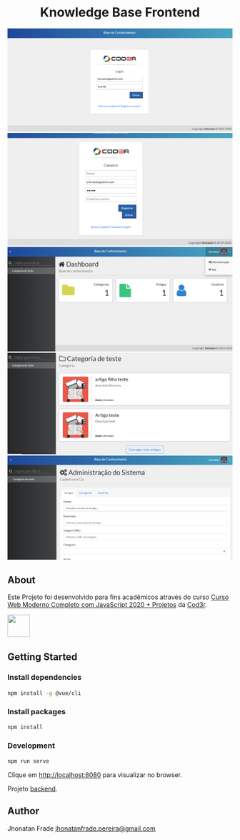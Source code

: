 <p align="center">
  <h1 align="center">
    Knowledge Base Frontend
  </h1>
</p>

![Viewport do Projeto][viewport1]
![Viewport do Projeto][viewport2]
![Viewport do Projeto][viewport3]
![Viewport do Projeto][viewport4]
![Viewport do Projeto][viewport5]

## About
Este Projeto foi desenvolvido para fins acadêmicos através do curso [Curso Web Moderno Completo com JavaScript 2020 + Projetos](https://www.udemy.com/course/curso-web/) da [Cod3r](https://github.com/cod3rcursos).

<div>
  <a href="https://cli.vuejs.org/"><img src="https://cdn.iconscout.com/icon/free/png-256/vue-282497.png" height="50px" width="50px"></a>
</div>

## Getting Started

### Install dependencies
```sh
npm install -g @vue/cli
```

### Install packages
```sh
npm install
```

### Development
```sh
npm run serve
```

Clique em [http://localhost:8080](http://localhost:8080) para visualizar no browser.

Projeto [backend](https://github.com/Jhonatan-Pereira/node_knowledge_base_backend).


## Author

Jhonatan Frade <jhonatanfrade.pereira@gmail.com>

[viewport1]: https://raw.githubusercontent.com/Jhonatan-Pereira/vue_knowledge_base/master/assets/viewport1.png "Viewport1"
[viewport2]: https://raw.githubusercontent.com/Jhonatan-Pereira/vue_knowledge_base/master/assets/viewport2.png "Viewport2"
[viewport3]: https://raw.githubusercontent.com/Jhonatan-Pereira/vue_knowledge_base/master/assets/viewport3.png "Viewport3"
[viewport4]: https://raw.githubusercontent.com/Jhonatan-Pereira/vue_knowledge_base/master/assets/viewport4.png "Viewport4"
[viewport5]: https://raw.githubusercontent.com/Jhonatan-Pereira/vue_knowledge_base/master/assets/viewport5.png "Viewport5"